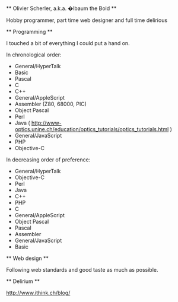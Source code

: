 

** Olivier Scherler, a.k.a. �lbaum the Bold **

Hobby programmer, part time web designer and full time delirious

** Programming **

I touched a bit of everything I could put a hand on.

In chronological order:


* General/HyperTalk
* Basic
* Pascal
* C
* C++
* General/AppleScript
* Assembler (Z80, 68000, PIC)
* Object Pascal
* Perl
* Java ( http://www-optics.unine.ch/education/optics_tutorials/optics_tutorials.html )
* General/JavaScript
* PHP
* Objective-C


In decreasing order of preference:


* General/HyperTalk
* Objective-C
* Perl
* Java
* C++
* PHP
* C
* General/AppleScript
* Object Pascal
* Pascal
* Assembler
* General/JavaScript
* Basic


** Web design **

Following web standards and good taste as much as possible.

** Delirium **

http://www.ithink.ch/blog/